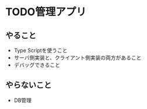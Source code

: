 # TODO管理アプリ

## やること

* Type Scriptを使うこと
* サーバ側実装と、クライアント側実装の両方があること
* デバッグできること

## やらないこと

* DB管理
